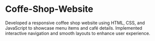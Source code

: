 # Coffe-Shop-Website
Developed a responsive coffee shop website using HTML, CSS, and JavaScript to showcase menu items and café details. Implemented interactive navigation and smooth layouts to enhance user experience.
